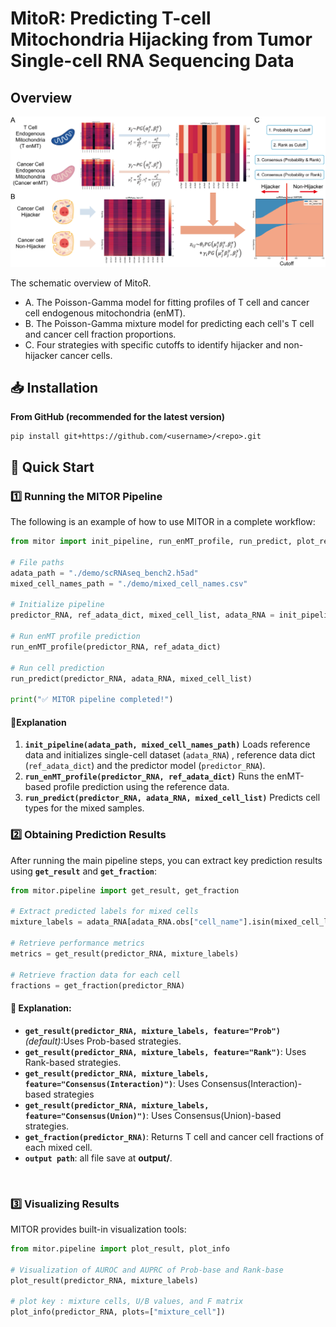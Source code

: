 # MitoR: Predicting T-cell Mitochondria Hijacking from Tumor Single-cell RNA Sequencing Data

## Overview

![Figure1](./figure/Figure1.png)

The schematic overview of MitoR.

+ A. The Poisson-Gamma model for fitting profiles of T cell and cancer cell endogenous mitochondria (enMT). 
+ B. The Poisson-Gamma mixture model for predicting each cell's T cell and cancer cell fraction proportions. 
+ C. Four strategies with specific cutoffs to identify hijacker and non-hijacker cancer cells.

## 📥 Installation

**From GitHub (recommended for the latest version)**

```
pip install git+https://github.com/<username>/<repo>.git
```



## 🚀 Quick Start

### 1️⃣ Running the MITOR Pipeline

The following is an example of how to use MITOR in a complete workflow:

```python
from mitor import init_pipeline, run_enMT_profile, run_predict, plot_result, plot_info

# File paths
adata_path = "./demo/scRNAseq_bench2.h5ad"
mixed_cell_names_path = "./demo/mixed_cell_names.csv"

# Initialize pipeline
predictor_RNA, ref_adata_dict, mixed_cell_list, adata_RNA = init_pipeline(adata_path, mixed_cell_names_path)

# Run enMT profile prediction
run_enMT_profile(predictor_RNA, ref_adata_dict)

# Run cell prediction
run_predict(predictor_RNA, adata_RNA, mixed_cell_list)

print("✅ MITOR pipeline completed!")

```

#### 📌Explanation

1. **`init_pipeline(adata_path, mixed_cell_names_path)`**
   Loads reference data and initializes single-cell dataset (`adata_RNA`) , reference data dict (`ref_adata_dict`) and the predictor model (`predictor_RNA`).
2. **`run_enMT_profile(predictor_RNA, ref_adata_dict)`**
   Runs the enMT-based profile prediction using the reference data.
3. **`run_predict(predictor_RNA, adata_RNA, mixed_cell_list)`**
   Predicts cell types for the mixed samples.

### 2️⃣ Obtaining Prediction Results

After running the main pipeline steps, you can extract key prediction results using **`get_result`** and **`get_fraction`**:

```python
from mitor.pipeline import get_result, get_fraction

# Extract predicted labels for mixed cells
mixture_labels = adata_RNA[adata_RNA.obs["cell_name"].isin(mixed_cell_list)].obs.MTtransfer.apply(lambda x: x.lower())

# Retrieve performance metrics
metrics = get_result(predictor_RNA, mixture_labels)

# Retrieve fraction data for each cell
fractions = get_fraction(predictor_RNA)

```

#### 📌 Explanation:

- **`get_result(predictor_RNA, mixture_labels, feature="Prob")`** *(default)*:Uses Prob-based strategies.
- **`get_result(predictor_RNA, mixture_labels, feature="Rank")`**: Uses Rank-based strategies.
- **`get_result(predictor_RNA, mixture_labels, feature="Consensus(Interaction)")`**: Uses Consensus(Interaction)-based strategies
- **`get_result(predictor_RNA, mixture_labels, feature="Consensus(Union)")`**: Uses Consensus(Union)-based strategies.
- **`get_fraction(predictor_RNA)`**: Returns T cell and cancer cell fractions of each mixed cell.
- **`output path`**: all file save at **output/**.

​	

### 3️⃣ Visualizing Results

MITOR provides built-in visualization tools:

```python
from mitor.pipeline import plot_result, plot_info

# Visualization of AUROC and AUPRC of Prob-base and Rank-base
plot_result(predictor_RNA, mixture_labels)

# plot key : mixture cells, U/B values, and F matrix
plot_info(predictor_RNA, plots=["mixture_cell"])
```





